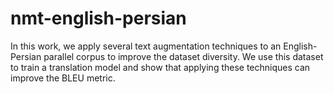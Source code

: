 # nmt-english-persian
In this work, we apply several text augmentation techniques to an English-Persian parallel corpus to improve the dataset diversity. We use this dataset to train a translation model and show that applying these techniques can improve the BLEU metric.
